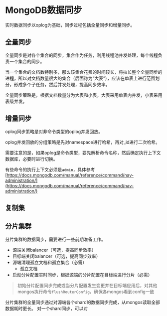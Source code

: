 # MongoDB数据同步

实时数据同步以oplog为基础，同步过程包括全量同步和增量同步。

## 全量同步

全量同步是对各个集合的同步，集合作为任务，利用线程池并发处理，每个线程负责一个集合的同步。

当一个集合的文档数特别多，那么该集合花费的时间较长，将拉长整个全量同步的进程，所以对文档数量很大的集合（后面称为“大表”），应该在单表上进行范围划分，形成多个子任务，然后并发处理，提高同步效率。

全量同步策略是，根据文档数量分为大表和小表，大表采用单表内并发，小表采用表级并发。

## 增量同步

oplog同步策略是对非命令类型的oplog并发回放。

oplog并发回放的分组策略是先对namespace进行哈希，再对_id进行二次哈希。

需要注意的是，如果oplog是命令类型，要先解析命令名称，然后确定执行上下文数据库，必要时进行切换。

有些命令的执行上下文必须是`admin`，具体参考[https://docs.mongodb.com/manual/reference/command/nav-administration/](https://docs.mongodb.com/manual/reference/command/nav-administration/)

## 复制集

## 分片集群

分片集群的数据同步，需要进行一些前期准备工作。

- 源端关闭balancer（可选，提高同步效率）
- 目标端关闭balancer（可选，提高同步效率）
- 源端清理孤立文档和孤立集合（必需）
  - 孤立文档
- 启动分片配置实时同步，根据源端的分片配置在目标端进行分片（必需）

> 初始分片配置同步完成或当分片配置发生变更并在目标端应用后，对其他mongos执行命令`flushRouterConfig`，确保各mongos看到config一致

分片集群的全量同步通过对源端各个shard的数据同步完成，从mongos读取全部数据耗时更长。
对一个shard同步，可以对